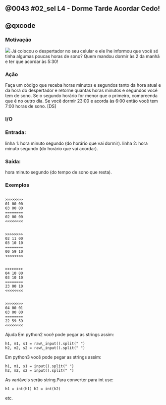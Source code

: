 ## @0043 #02_sel L4 - Dorme Tarde Acordar Cedo!
## @qxcode

### Motivação

![](capa.jpg)
Já colocou o despertador no seu celular e ele lhe informou que você só tinha algumas poucas horas de sono?
Quem mandou dormir às 2 da manhã e ter que acordar às 5:30!

### Ação

Faça um código que receba horas minutos e segundos tanto da hora atual e da hora do despertador e retorne quantas horas minutos e segundos você tem de sono.
Se o segundo horário for menor que o primeiro, compreenda que é no outro dia.
Se você dormir 23:00 e acorda às 6:00 então você tem 7:00 horas de sono.
\[DS\]

### I/O

### Entrada:

linha 1: hora minuto segundo (do horário que vai dormir).
linha 2: hora minuto segundo (do horário que vai acordar).

### Saída:

hora minuto segundo (do tempo de sono que resta).


### Exemplos

```

>>>>>>>>
01 00 00
03 00 00 
========
02 00 00
<<<<<<<<


>>>>>>>>
02 11 00
03 10 10 
======== 
00 59 10
<<<<<<<<


>>>>>>>>
04 10 00
03 10 10 
======== 
23 00 10
<<<<<<<<


>>>>>>>>
04 00 01 
03 00 00 
========
22 59 59
<<<<<<<<

```

Ajuda Em python2 você pode pegar as strings assim:
```
h1, m1, s1 = raw\_input().split(" ")
h2, m2, s2 = raw\_input().split(" ")
```
Em python3 você pode pegar as strings assim:
```
h1, m1, s1 = input().split(" ")
h2, m2, s2 = input().split(" ")
```
As variáveis serão string.Para converter para int use: 
```
h1 = int(h1) h2 = int(h2) 
```
etc.

<!---

>>>>>>>>
0 0 0
1 1 1
========
01 01 01
<<<<<<<<


>>>>>>>>
10 0 0
11 12 13
========
01 12 13
<<<<<<<<


>>>>>>>>
04 05 00
03 05 00
========
23 00 00
<<<<<<<<


>>>>>>>>
03 15 32
21 34 07
========
18 18 35
<<<<<<<<


>>>>>>>>
21 15 32
06 34 09
========
09 18 37
<<<<<<<<

--->